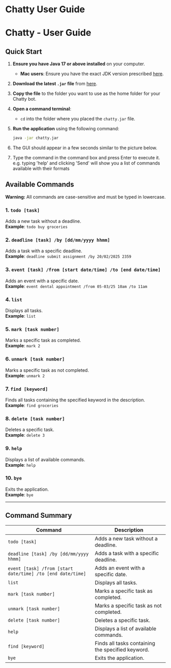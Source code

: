 # Chatty User Guide

# Chatty - User Guide

## Quick Start

1. **Ensure you have Java 17 or above installed** on your computer.
   - **Mac users**: Ensure you have the exact JDK version prescribed [here](#).

2. **Download the latest `.jar` file** from [here](#).

3. **Copy the file** to the folder you want to use as the home folder for your Chatty bot.

4. **Open a command terminal**:
   - `cd` into the folder where you placed the `chatty.jar` file.

5. **Run the application** using the following command:
   ```bash
   java -jar chatty.jar
   
6. The GUI should appear in a few seconds similar to the picture below.

7. Type the command in the command box and press Enter to execute it. e.g. typing 'help' and clicking 'Send' will show you a list of commands available with their formats

## Available Commands

**Warning:** All commands are case-sensitive and must be typed in lowercase.

### 1. `todo [task]`
Adds a new task without a deadline.  
**Example**: `todo buy groceries`

### 2. `deadline [task] /by [dd/mm/yyyy hhmm]`
Adds a task with a specific deadline.  
**Example**: `deadline submit assignment /by 20/02/2025 2359`

### 3. `event [task] /from [start date/time] /to [end date/time]`
Adds an event with a specific date.  
**Example**: `event dental appointment /from 05-03/25 10am /to 11am`

### 4. `list`
Displays all tasks.  
**Example**: `list`

### 5. `mark [task number]`
Marks a specific task as completed.  
**Example**: `mark 2`

### 6. `unmark [task number]`
Marks a specific task as not completed.  
**Example**: `unmark 2`

### 7. `find [keyword]`
Finds all tasks containing the specified keyword in the description.  
**Example**: `find groceries`

### 8. `delete [task number]`
Deletes a specific task.  
**Example**: `delete 3`

### 9. `help`
Displays a list of available commands.  
**Example**: `help`

### 10. `bye`
Exits the application.  
**Example**: `bye`


---

## Command Summary

| Command                                                    | Description                                           |
|------------------------------------------------------------|-------------------------------------------------------|
| `todo [task]`                                              | Adds a new task without a deadline.                   |
| `deadline [task] /by [dd/mm/yyyy hhmm]`                    | Adds a task with a specific deadline.                 |
| `event [task] /from [start date/time] /to [end date/time]` | Adds an event with a specific date.                   |
| `list`                                                     | Displays all tasks.                                  |
| `mark [task number]`                                       | Marks a specific task as completed.                  |
| `unmark [task number]`                                     | Marks a specific task as not completed.              |
| `delete [task number]`                                     | Deletes a specific task.                             |
| `help`                                                     | Displays a list of available commands.               |
| `find [keyword]`                                           | Finds all tasks containing the specified keyword.    |
| `bye`                                                      | Exits the application.                               |

